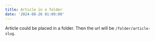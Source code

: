 ```yaml
---
title: Article in a folder
date: '2024-08-26 01:00:00'
---
```


Article could be placed in a folder. Then the url will be `/folder/article-slug`.